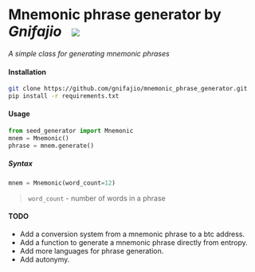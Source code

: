 # Mnemonic phrase generator by _Gnifajio_ ![]() ![]() ![](https://badgen.net/badge/release/v1.0/grey)

_A simple class for generating mnemonic phrases_

#### Installation

[]()

```sh
git clone https://github.com/gnifajio/mnemonic_phrase_generator.git
pip install -r requirements.txt
```

#### Usage

[]()

```python
from seed_generator import Mnemonic
mnem = Mnemonic()
phrase = mnem.generate()
```

##### Syntax

[]()

```python
mnem = Mnemonic(word_count=12)
```

> `word_count` - number of words in a phrase

#### TODO

- Add a conversion system from a mnemonic phrase to a btc address.
- Add a function to generate a mnemonic phrase directly from entropy.
- Add more languages for phrase generation.
- Add autonymy.